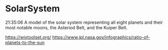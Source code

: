 # SolarSystem
21:35:06 
A model of the solar system representing all eight planets and their most notable moons, the Asteriod Belt, and the Kuiper Belt.

https://wixtoolset.org/
https://www.jpl.nasa.gov/infographics/ratio-of-planets-to-the-sun

